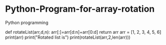 # Python-Program-for-array-rotation
Python programming

def rotateList(arr,d,n):
  arr[:]=arr[d:n]+arr[0:d]
  return arr
arr = [1, 2, 3, 4, 5, 6]
print(arr)
print("Rotated list is")
print(rotateList(arr,2,len(arr))) 
